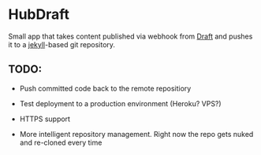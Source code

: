# HubDraft

Small app that takes content published via webhook from [Draft](http://draftin.com) and pushes it to a [jekyll](http://jekyllrb.com/)-based git repository.

## TODO:

* Push committed code back to the remote repositiory
* Test deployment to a production environment (Heroku? VPS?)


* HTTPS support
* More intelligent repository management. Right now the repo gets nuked and re-cloned every time